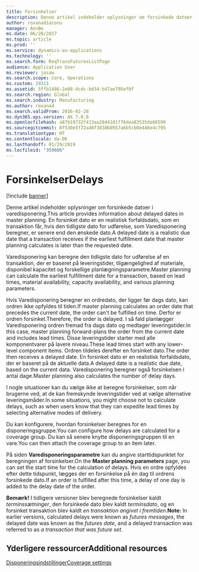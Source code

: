 ```yaml
---
title: Forsinkelser
description: Denne artikel indeholder oplysninger om forsinkede datoer i varedisponering. En forsinket dato er en realistisk forfaldsdato, som en transaktion får, hvis den tidligste dato for udførelse, som Varedisponering beregner, er senere end den ønskede dato.
author: roxanadiaconu
manager: AnnBe
ms.date: 06/20/2017
ms.topic: article
ms.prod: ''
ms.service: dynamics-ax-applications
ms.technology: ''
ms.search.form: ReqTransFuturesListPage
audience: Application User
ms.reviewer: josaw
ms.search.scope: Core, Operations
ms.custom: 19311
ms.assetid: 5ffb1486-2e08-4cdc-bd34-b47ae795ef0f
ms.search.region: Global
ms.search.industry: Manufacturing
ms.author: roxanad
ms.search.validFrom: 2016-02-28
ms.dyn365.ops.version: AX 7.0.0
ms.openlocfilehash: a87b19732f413aa2844101f76dea83535da86599
ms.sourcegitcommit: 0f530e5f72a40f383868957a6b5cb0e446e4c795
ms.translationtype: HT
ms.contentlocale: da-DK
ms.lasthandoff: 01/29/2019
ms.locfileid: "359606"
---
```

# <a name="delays"></a><span data-ttu-id="3872c-104">Forsinkelser</span><span class="sxs-lookup"><span data-stu-id="3872c-104">Delays</span></span>

[!include [banner](../includes/banner.md)]

<span data-ttu-id="3872c-105">Denne artikel indeholder oplysninger om forsinkede datoer i varedisponering.</span><span class="sxs-lookup"><span data-stu-id="3872c-105">This article provides information about delayed dates in master planning.</span></span> <span data-ttu-id="3872c-106">En forsinket dato er en realistisk forfaldsdato, som en transaktion får, hvis den tidligste dato for udførelse, som Varedisponering beregner, er senere end den ønskede dato.</span><span class="sxs-lookup"><span data-stu-id="3872c-106">A delayed date is a realistic due date that a transaction receives if the earliest fulfillment date that master planning calculates is later than the requested date.</span></span>

<span data-ttu-id="3872c-107">Varedisponering kan beregne den tidligste dato for udførelse af en transaktion, der er baseret på leveringstider, tilgængelighed af materiale, disponibel kapacitet og forskellige planlægningsparametre.</span><span class="sxs-lookup"><span data-stu-id="3872c-107">Master planning can calculate the earliest fulfillment date for a transaction, based on lead times, material availability, capacity availability, and various planning parameters.</span></span> 

<span data-ttu-id="3872c-108">Hvis Varedisponering beregner en ordredato, der ligger før dags dato, kan ordren ikke opfyldes til tiden.</span><span class="sxs-lookup"><span data-stu-id="3872c-108">If master planning calculates an order date that precedes the current date, the order can't be fulfilled on time.</span></span> <span data-ttu-id="3872c-109">Derfor er ordren forsinket.</span><span class="sxs-lookup"><span data-stu-id="3872c-109">Therefore, the order is delayed.</span></span> <span data-ttu-id="3872c-110">I så fald planlægger Varedisponering ordren fremad fra dags dato og medtager leveringstider.</span><span class="sxs-lookup"><span data-stu-id="3872c-110">In this case, master planning forward-plans the order from the current date and includes lead times.</span></span> <span data-ttu-id="3872c-111">Disse leveringstider starter med alle komponentvarer på lavere niveau.</span><span class="sxs-lookup"><span data-stu-id="3872c-111">These lead times start with any lower-level component items.</span></span> <span data-ttu-id="3872c-112">Ordren tildeles derefter en forsinket dato.</span><span class="sxs-lookup"><span data-stu-id="3872c-112">The order then receives a delayed date.</span></span> <span data-ttu-id="3872c-113">En forsinket dato er en realistisk forfaldsdato, der er baseret på de aktuelle data.</span><span class="sxs-lookup"><span data-stu-id="3872c-113">A delayed date is a realistic due date, based on the current data.</span></span> <span data-ttu-id="3872c-114">Varedisponering beregner også forsinkelsen i antal dage.</span><span class="sxs-lookup"><span data-stu-id="3872c-114">Master planning also calculates the number of delay days.</span></span> 

<span data-ttu-id="3872c-115">I nogle situationer kan du vælge ikke at beregne forsinkelser, som når brugerne ved, at de kan fremskynde leveringstider ved at vælge alternative leveringsmåder.</span><span class="sxs-lookup"><span data-stu-id="3872c-115">In some situations, you might choose not to calculate delays, such as when users know that they can expedite lead times by selecting alternative modes of delivery.</span></span> 

<span data-ttu-id="3872c-116">Du kan konfigurere, hvordan forsinkelser beregnes for en disponeringsgruppe.</span><span class="sxs-lookup"><span data-stu-id="3872c-116">You can configure how delays are calculated for a coverage group.</span></span> <span data-ttu-id="3872c-117">Du kan så senere knytte disponeringsgruppen til en vare.</span><span class="sxs-lookup"><span data-stu-id="3872c-117">You can then attach the coverage group to an item later.</span></span> 

<span data-ttu-id="3872c-118">På siden **Varedisponeringsparametre** kan du angive starttidspunktet for beregningen af forsinkelser.</span><span class="sxs-lookup"><span data-stu-id="3872c-118">On the **Master planning parameters** page, you can set the start time for the calculation of delays.</span></span> <span data-ttu-id="3872c-119">Hvis en ordre opfyldes efter dette tidspunkt, lægges der en forsinkelse på én dag til ordrens forsinkede dato.</span><span class="sxs-lookup"><span data-stu-id="3872c-119">If an order is fulfilled after this time, a delay of one day is added to the delay date of the order.</span></span> 

<span data-ttu-id="3872c-120">**Bemærk!** I tidligere versioner blev beregnede forsinkelser kaldt *terminssætninger*, den forsinkede dato blev kaldt *terminsdato*, og en forsinket transaktion blev kaldt *en transaktion angivet i fremtiden*.</span><span class="sxs-lookup"><span data-stu-id="3872c-120">**Note:** In earlier versions, calculated delays were known as *futures messages*, the delayed date was known as the *futures date*, and a delayed transaction was referred to as *a transaction that was future set*.</span></span>

<a name="additional-resources"></a><span data-ttu-id="3872c-121">Yderligere ressourcer</span><span class="sxs-lookup"><span data-stu-id="3872c-121">Additional resources</span></span>
--------

[<span data-ttu-id="3872c-122">Disponeringsindstillinger</span><span class="sxs-lookup"><span data-stu-id="3872c-122">Coverage settings</span></span>](coverage-settings.md)



